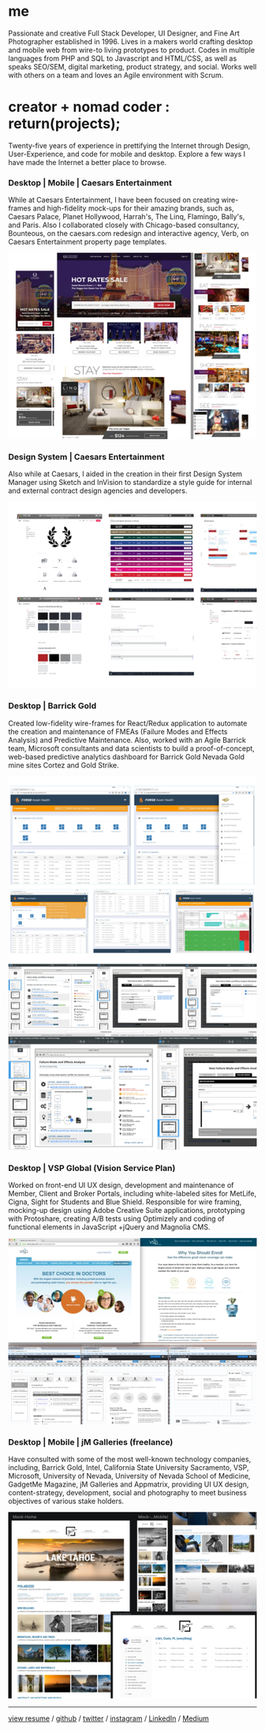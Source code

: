 # me
Passionate and creative Full Stack Developer, UI Designer, and Fine Art Photographer established in 1996. Lives in a makers world crafting desktop and mobile web from wire-to living prototypes to product. Codes in multiple languages from PHP and SQL to Javascript and HTML/CSS, as well as speaks SEO/SEM, digital marketing, product strategy, and social. Works well with others on a team and loves an Agile environment with Scrum.

# creator + nomad coder : return(projects);  
Twenty-five years of experience in prettifying the Internet through Design, User-Experience, and code for mobile and desktop. Explore a few ways I have made the Internet a better place to browse.

### Desktop | Mobile | Caesars Entertainment
While at Caesars Entertainment, I have been focused on creating wire-frames and high-fidelity mock-ups for their amazing brands, such as, Caesars Palace, Planet Hollywood, Harrah's, The Linq, Flamingo, Bally's, and Paris. Also I collaborated closely with Chicago-based consultancy, Bounteous, on the caesars.com redesign and interactive agency, Verb, on Caesars Entertainment property page templates.

<a target="_ext" href="https://caesars.com"><img src="caesars-entertainment/caesars-homepage.jpg" alt="caesars entertainemnt homepage mocks" /></a>

### Design System | Caesars Entertainment
Also while at Caesars, I aided in the creation in their first Design System Manager using Sketch and InVision to standardize a style guide for internal and external contract design agencies and developers.

<a target="_ext" href="https://caesars.com"><img src="caesars-entertainment/dsm-styleguide.jpg" alt="caesars entertainemnt homepage mocks" /></a>

### Desktop | Barrick Gold
Created low-fidelity wire-frames for React/Redux application to automate the creation and maintenance of FMEAs (Failure Modes and Effects Analysis) and Predictive Maintenance. Also, worked with an Agile Barrick team, Microsoft consultants and data scientists to build a proof-of-concept, web-based predictive analytics dashboard for Barrick Gold Nevada Gold mine sites Cortez and Gold Strike.

<img src="barrick/mvp-screenshots.jpg" alt="barrick mvp pdm mocks" />

<img src="barrick/react-app-v2.jpg" alt="barrick mvp pdm mocks" />

### Desktop | VSP Global (Vision Service Plan)
Worked on front-end UI UX design, development and maintenance of Member, Client and Broker Portals, including white-labeled sites for MetLife, Cigna, Sight for Students and Blue Shield. Responsible for wire framing, mocking-up design using Adobe Creative Suite applications, prototyping with Protoshare, creating A/B tests using Optimizely and coding of functional elements in JavaScript +jQuery and Magnolia CMS.

<a target="_ext" href="https://vsp.com"><img src="vsp/vsp-screenshots.jpg" alt="vsp mocks" /></a>

### Desktop | Mobile | jM Galleries (freelance)
Have consulted with some of the most well-known technology companies, including, Barrick Gold, Intel, California State University Sacramento, VSP, Microsoft, University of Nevada, University of Nevada School of Medicine, GadgetMe Magazine, jM Galleries and Appmatrix, providing UI UX design, content-strategy, development, social and photography to meet business objectives of various stake holders. 

<a target="_ext" href="https://jmgalleries.com"><img src="jmgalleriesusa/collage.jpg" alt="jmgalleries mocks" /></a>

<hr />

<a target="_resume" href="resume-jmccarthy.pdf">view resume</a> / <a target="_resume" href="https://github.com/sjamesmccarthy">github</a> / <a target="_resume" href="https://twitter.com/jmgalleriesusa">twitter</a> / <a target="_resume" href="https://instagram.com/jmgalleriesusa">instagram</a> / <a target="_resume" href="https://linkedin.com/in/jmccarthyusa">LinkedIn</a> / <a target="_resume" href="https://medium.com/jmgalleriesusa">Medium</a>


